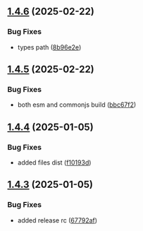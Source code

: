 ## [1.4.6](https://github.com/js20org/node-utils/compare/v1.4.5...v1.4.6) (2025-02-22)


### Bug Fixes

* types path ([8b96e2e](https://github.com/js20org/node-utils/commit/8b96e2e6291b4d77c1887769ff9ee0f8526fc33d))

## [1.4.5](https://github.com/js20org/node-utils/compare/v1.4.4...v1.4.5) (2025-02-22)


### Bug Fixes

* both esm and commonjs build ([bbc67f2](https://github.com/js20org/node-utils/commit/bbc67f237f4a9d192a46c8757c8ab8c68760093b))

## [1.4.4](https://github.com/js20org/node-utils/compare/v1.4.3...v1.4.4) (2025-01-05)


### Bug Fixes

* added files dist ([f10193d](https://github.com/js20org/node-utils/commit/f10193d003ffb8340b4b3d6030041676533f1d53))

## [1.4.3](https://github.com/js20org/node-utils/compare/v1.4.2...v1.4.3) (2025-01-05)


### Bug Fixes

* added release rc ([67792af](https://github.com/js20org/node-utils/commit/67792af4f50d2c2859ba44219ff50d69105c6e41))
